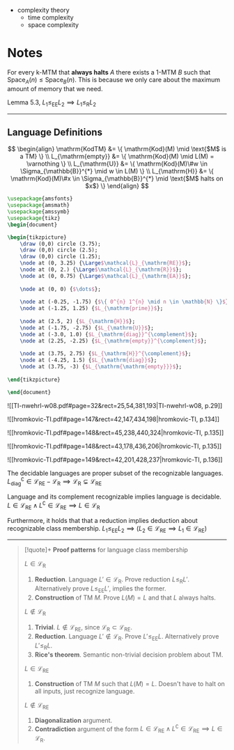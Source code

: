 
- complexity theory
	- time complexity
	- space complexity


# Notes

For every k-MTM that **always halts** $A$ there exists a 1-MTM $B$ such that $\mathrm{Space}_{A}(n) \leq \mathrm{Space}_{B}(n)$. This is because we only care about the maximum amount of memory that we need.

Lemma 5.3, $L_{1} \leq_{\mathrm{EE}} L_{2} \implies L_{1} \leq_{\mathrm{R}} L_{2}$




___

## Language Definitions

$$
\begin{align}
\mathrm{KodTM} &= \{ \mathrm{Kod}(M) \mid \text{$M$ is a TM} \} \\
L_{\mathrm{empty}} &= \{ \mathrm{Kod}(M) \mid L(M) = \varnothing \} \\
L_{\mathrm{U}} &= \{ \mathrm{Kod}(M)\#w \in \Sigma_{\mathbb{B}}^{*} \mid w \in L(M) \} \\
L_{\mathrm{H}} &= \{ \mathrm{Kod}(M)\#x \in \Sigma_{\mathbb{B}}^{*} \mid \text{$M$ halts on $x$} \}
\end{align}
$$


```tikz
\usepackage{amsfonts}
\usepackage{amsmath}
\usepackage{amssymb}
\usepackage{tikz}
\begin{document}

\begin{tikzpicture}
	\draw (0,0) circle (3.75);
	\draw (0,0) circle (2.5);
	\draw (0,0) circle (1.25);
	\node at (0, 3.25) {\Large$\mathcal{L}_{\mathrm{RE}}$};
	\node at (0, 2.) {\Large$\mathcal{L}_{\mathrm{R}}$};
	\node at (0, 0.75) {\Large$\mathcal{L}_{\mathrm{EA}}$};
	
	\node at (0, 0) {$\dots$};
	
	\node at (-0.25, -1.75) {$\{ 0^{n} 1^{n} \mid n \in \mathbb{N} \}$};
	\node at (-1.25, 1.25) {$L_{\mathrm{prime}}$};
	
	\node at (2.5, 2) {$L_{\mathrm{H}}$};
	\node at (-1.75, -2.75) {$L_{\mathrm{U}}$};
	\node at (-3.0, 1.0) {$L_{\mathrm{diag}}^{\complement}$};
	\node at (2.25, -2.25) {$L_{\mathrm{empty}}^{\complement}$};
	
	\node at (3.75, 2.75) {$L_{\mathrm{H}}^{\complement}$};
	\node at (-4.25, 1.5) {$L_{\mathrm{diag}}$};
	\node at (3.75, -3) {$L_{\mathrm{\mathrm{empty}}}$};
	
\end{tikzpicture}

\end{document}
```



![[TI-nwehrl-w08.pdf#page=32&rect=25,54,381,193|TI-nwehrl-w08, p.29]]



![[hromkovic-TI.pdf#page=147&rect=42,147,434,198|hromkovic-TI, p.134]]


![[hromkovic-TI.pdf#page=148&rect=45,238,440,324|hromkovic-TI, p.135]]


![[hromkovic-TI.pdf#page=148&rect=43,178,436,206|hromkovic-TI, p.135]]


![[hromkovic-TI.pdf#page=149&rect=42,201,428,237|hromkovic-TI, p.136]]

The decidable languages are proper subset of the recognizable languages.
$L_{\mathrm{diag}}^{\complement} \in \mathcal{L}_{\mathrm{RE}} - \mathcal{L}_{\mathrm{R}} \implies \mathcal{L}_{\mathrm{R}} \subsetneq \mathcal{L}_{\mathrm{RE}}$

Language and its complement recognizable implies language is decidable.
$L \in \mathcal{L}_{\mathrm{RE}} \land L^{\complement} \in \mathcal{L}_{\mathrm{RE}} \implies L \in \mathcal{L}_{\mathrm{R}}$

Furthermore, it holds that that a reduction implies deduction about recognizable class membership.
$L_{1} \leq_{\mathrm{EE}} L_{2} \implies (L_{2} \in \mathcal{L}_{\mathrm{RE}} \implies L_{1} \in \mathcal{L}_{\mathrm{RE}})$


___


> [!quote]+ **Proof patterns** for language class membership
> 
> $L \in \mathcal{L}_{\mathrm{R}}$
> 1. **Reduction**. Language $L' \in \mathcal{L}_{\mathrm{R}}$. Prove reduction $L \leq_{\mathrm{R}} L'$. Alternatively prove $L \leq_{\mathrm{EE}} L'$, implies the former.
> 2. **Construction** of TM $M$. Prove $L(M) = L$ and that $L$ always halts.
> 
> $L \not\in \mathcal{L}_{\mathrm{R}}$
> 1. **Trivial**. $L \not\in \mathcal{L}_{\mathrm{RE}}$, since $\mathcal{L}_{\mathrm{R}} \subset \mathcal{L}_{\mathrm{RE}}$.
> 2. **Reduction**. Language $L' \not\in \mathcal{L}_{\mathrm{R}}$. Prove $L' \leq_{\mathrm{EE}} L$. Alternatively prove $L' \leq_{\mathrm{R}} L$.
> 3. **Rice's theorem**. Semantic non-trivial decision problem about TM. 
> 
> $L \in \mathcal{L}_{\mathrm{RE}}$
> 1. **Construction** of TM $M$ such that $L(M) = L$. Doesn't have to halt on all inputs, just recognize language.
> 
> $L \not\in \mathcal{L}_{\mathrm{RE}}$
> 1. **Diagonalization** argument.
> 2. **Contradiction** argument of the form $L \in \mathcal{L}_{\mathrm{RE}} \land L^{\complement} \in \mathcal{L}_{\mathrm{RE}} \implies L \in \mathcal{L}_{\mathrm{R}}$.

